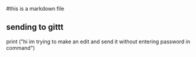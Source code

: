 #this is a markdown file
## sending to gittt
print ("hi im trying to make an edit and send it without entering password in command")